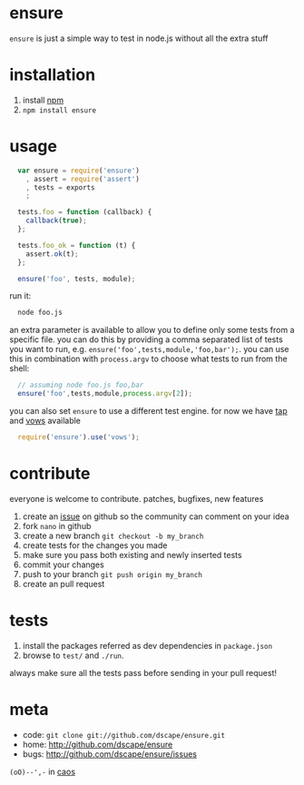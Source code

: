 # ensure

`ensure` is just a simple way to test in node.js without all the extra stuff

# installation

1. install [npm][1]
2. `npm install ensure`

# usage

```js
  var ensure = require('ensure')
    , assert = require('assert')
    , tests = exports
    ;

  tests.foo = function (callback) {
    callback(true);
  };

  tests.foo_ok = function (t) {
    assert.ok(t);
  };

  ensure('foo', tests, module);
```
run it:

```sh
  node foo.js
```

an extra parameter is available to allow you to define only some tests from a specific file. you can do this by providing a comma separated list of tests you want to run, e.g. `ensure('foo',tests,module,'foo,bar');`. you can use this in combination with `process.argv` to choose what tests to run from the shell:

```js
  // assuming node foo.js foo,bar
  ensure('foo',tests,module,process.argv[2]);
```

you can also set `ensure` to use a different test engine. for now we have [tap][4] and [vows][5] available

```js
  require('ensure').use('vows');
```

# contribute

everyone is welcome to contribute. patches, bugfixes, new features

1. create an [issue][2] on github so the community can comment on your idea
2. fork `nano` in github
3. create a new branch `git checkout -b my_branch`
4. create tests for the changes you made
5. make sure you pass both existing and newly inserted tests
6. commit your changes
7. push to your branch `git push origin my_branch`
8. create an pull request

# tests

1. install the packages referred as dev dependencies in `package.json`
2. browse to `test/` and `./run`.

always make sure all the tests pass before sending in your pull request!

# meta

* code: `git clone git://github.com/dscape/ensure.git`
* home: <http://github.com/dscape/ensure>
* bugs: <http://github.com/dscape/ensure/issues>

`(oO)--',-` in [caos][3]

[1]: http://npmjs.org
[2]: http://github.com/dscape/ensure/issues
[3]: http://caos.di.uminho.pt/
[4]: https://github.com/isaacs/node-tap
[5]: http://vowsjs.org/
